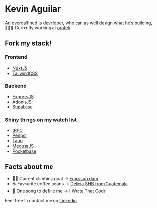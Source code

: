 # Kevin Aguilar

An overcaffined js developer, who can as well design what he's building,
👨🏽‍💻 Currently working at [oratek](https://oratek.com/)

## Fork my stack!

### Frontend

- [NuxtJS](https://nuxt.com/)
- [TailwindCSS](https://tailwindcss.com/)

### Backend

- [ExpressJS](https://expressjs.com/)
- [AdonisJS](https://adonisjs.com/)
- [Supabase](https://supabase.com/)

### Shiny things on my watch list

- [tRPC](https://trpc.io/)
- [Penpot](https://penpot.app/)
- [Tauri](https://tauri.app/)
- [MedusaJS](https://medusajs.com/)
- [Pocketbase](https://pocketbase.io/)

## Facts about me

- 🧗🏼 Current climbing goal -> [Emosson dam](https://www.pures-emossions.ch/en/climbing-wall-on-the-emosson-dam-fp48421)
- ☕️ Favourite coffee beans -> [Delicia SHB from Guatemala](journal/gua-shb.md)
- 🎵 One song to define me -> [I Wrote That Code ](https://song.link/s/7oEgXkv7eoN0ybAm8SxWRT)

Feel free to contact me on [Linkedin](https://ch.linkedin.com/in/kevin-aguilar-5445211b4)
